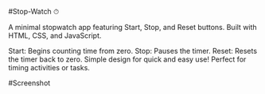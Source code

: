 #Stop-Watch ⏱ 


A minimal stopwatch app featuring Start, Stop, and Reset buttons. Built with HTML, CSS, and JavaScript.

Start: Begins counting time from zero.
Stop: Pauses the timer.
Reset: Resets the timer back to zero.
Simple design for quick and easy use! Perfect for timing activities or tasks. 

#Screenshot
